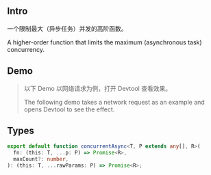 ## Intro

一个限制最大（异步任务）并发的高阶函数。

A higher-order function that limits the maximum (asynchronous task) concurrency.

## Demo

> 以下 Demo 以网络请求为例，打开 Devtool 查看效果。
>
> The following demo takes a network request as an example and opens Devtool to see the effect.

<demo src="./demo.vue" />

## Types

```ts
export default function concurrentAsync<T, P extends any[], R>(
  fn: (this: T, ...p: P) => Promise<R>,
  maxCount?: number,
): (this: T, ...rawParams: P) => Promise<R>;
```

